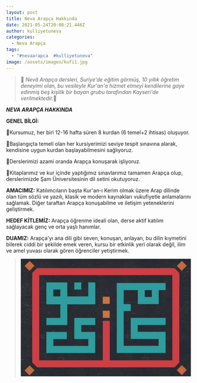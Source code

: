```yaml
---
layout: post
title: Neva Arapça Hakkında
date: 2021-05-24T20:08:21.446Z
author: kulliyetuneva
categories:
  - Neva Arapça
tags:
  - "#nevaarapca  #kulliyetuneva"
image: /assets/images/kufi1.jpg
---
```

<!--StartFragment-->

> 🌿 *Nevâ Arapça dersleri, Suriye'de eğitim görmüş, 10 yıllık öğretim deneyimi olan, bu vesileyle Kur'an'a hizmet etmeyi kendilerine gaye edinmiş beş kişilik bir bayan grubu tarafından Kayseri'de verilmektedir.*🌿



***NEVA ARAPÇA HAKKINDA***

**GENEL BİLGİ:**

🔸Kursumuz, her biri 12-16 hafta süren 8 kurdan (6 temel+2 ihtisas) oluşuyor.

🔸Başlangıçta temeli olan her kursiyerimizi seviye tespit sınavına alarak, kendisine uygun kurdan başlayabilmesini sağlıyoruz.

🔸Derslerimizi azami oranda Arapça konuşarak işliyoruz.

🔸Kitaplarımız ve kur içinde yaptığımız sınavlarımız tamamen Arapça olup, derslerimizde Şam Üniversitesinin dil setini okutuyoruz.

**AMACIMIZ:** Katılımcıların başta Kur'an-ı Kerim olmak üzere Arap dilinde olan tüm sözlü ve yazılı, klasik ve modern kaynakları vukufiyetle anlamalarını sağlamak. Diğer taraftan Arapça konuşabilme ve iletişim yeteneklerini geliştirmek.

**HEDEF KİTLEMİZ:** Arapça öğrenme ideali olan, derse aktif katılım sağlayacak genç ve orta yaşlı hanımlar.

**DUAMIZ:** Arapça'yı ana dili gibi seven, konuşan, anlayan, bu dilin kıymetini bilerek ciddi bir şekilde emek veren, kursu bir etkinlik yeri olarak değil, ilim ve amel yuvası olarak gören öğrenciler yetiştirmek.

> ![](/assets/images/kufi2.jpg)

<!--EndFragment-->